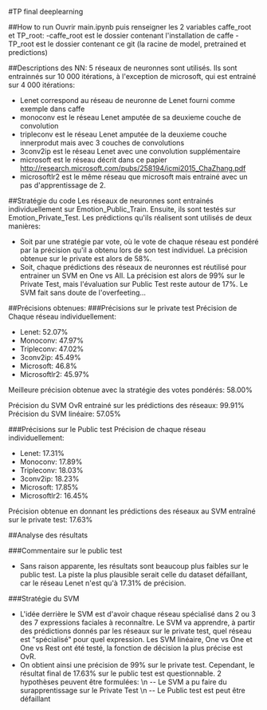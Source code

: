 #TP final deeplearning

##How to run
Ouvrir main.ipynb puis renseigner les 2 variables caffe_root et TP_root:
-caffe_root est le dossier contenant l'installation de caffe
-TP_root est le dossier contenant ce git (la racine de model, pretrained et predictions)

##Descriptions des NN:
5 réseaux de neuronnes sont utilisés. Ils sont entrainnés sur 10 000 itérations, à l'exception de microsoft, qui est entrainé sur 4 000 itérations:
- Lenet correspond au réseau de neuronne de Lenet fourni comme exemple dans caffe
- monoconv est le réseau Lenet amputée de sa deuxieme couche de convolution
- tripleconv est le réseau Lenet amputée de la deuxieme couche innerprodut mais avec 3 couches de convolutions
- 3conv2ip est le réseau Lenet avec une convolution supplémentaire
- microsoft est le réseau décrit dans ce papier http://research.microsoft.com/pubs/258194/icmi2015_ChaZhang.pdf
- microsoftlr2 est le même réseau que microsoft mais entrainé avec un pas d'apprentissage de 2.

##Stratégie du code
Les réseaux de neuronnes sont entrainés individuellement sur Emotion_Public_Train. Ensuite, ils sont testés sur Emotion_Private_Test. Les prédictions qu'ils réalisent sont utilisés de deux manières:
- Soit par une stratégie par vote, où le vote de chaque réseau est pondéré par la précision qu'il a obtenu lors de son test individuel. La précision obtenue sur le private est alors de 58%.
- Soit, chaque prédictions des réseaux de neuronnes est réutilisé pour entrainer un SVM en One vs All. La précision est alors de 99% sur le Private Test, mais l'évaluation sur Public Test reste autour de 17%. Le SVM fait sans doute de l'overfeeting...

##Précisions obtenues:
###Précisions sur le private test
Précision de Chaque réseau individuellement:
- Lenet: 52.07%
- Monoconv: 47.97%
- Tripleconv: 47.02%
- 3conv2ip: 45.49%
- Microsoft: 46.8%
- Microsoftlr2: 45.97%

Meilleure précision obtenue avec la stratégie des votes pondérés: 58.00%

Précision du SVM OvR entrainé sur les prédictions des réseaux: 99.91%
Précision du SVM linéaire: 57.05%

###Précisions sur le Public test
Précision de chaque réseau individuellement:
- Lenet: 17.31%
- Monoconv: 17.89%
- Tripleconv: 18.03%
- 3conv2ip: 18.23%
- Microsoft: 17.85%
- Microsoftlr2: 16.45%

Précision obtenue en donnant les prédictions des réseaux au SVM entraîné sur le private test: 17.63%

##Analyse des résultats

###Commentaire sur le public test
- Sans raison apparente, les résultats sont beaucoup plus faibles sur le public test. La piste la plus plausible serait celle du dataset défaillant, car le réseau Lenet n'est qu'à 17.31% de
précision.

###Stratégie du SVM
- L'idée derrière le SVM est d'avoir chaque réseau spécialisé dans 2 ou 3 des 7 expressions faciales à reconnaître. Le SVM va apprendre, à partir des prédictions donnés par les réseaux sur le private test, quel réseau est "spécialisé" pour quel expression. Les SVM linéaire, One vs One et One vs Rest ont été testé, la fonction de décision la plus précise est OvR.
- On obtient ainsi une précision de 99% sur le private test. Cependant, le résultat final de 17.63% sur le public test est questionnable. 2 hypothèses peuvent être formulées: \n
-- Le SVM a pu faire du surapprentissage sur le Private Test \n
-- Le Public test est peut être défaillant


